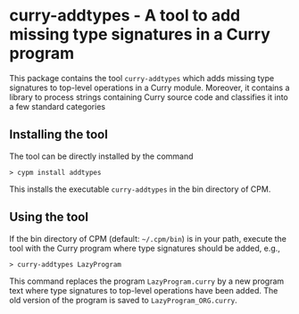 # curry-addtypes - A tool to add missing type signatures in a Curry program

This package contains the tool `curry-addtypes` which adds
missing type signatures to top-level operations in a Curry module.
Moreover, it contains a library to process strings containing
Curry source code and classifies it into a few standard categories

## Installing the tool

The tool can be directly installed by the command

    > cypm install addtypes

This installs the executable `curry-addtypes` in the bin directory of CPM.


## Using the tool

If the bin directory of CPM (default: `~/.cpm/bin`) is in your path,
execute the tool with the Curry program where type signatures should
be added, e.g.,

    > curry-addtypes LazyProgram

This command replaces the program `LazyProgram.curry` by a new
program text where type signatures to top-level operations
have been added. The old version of the program is saved
to `LazyProgram_ORG.curry`.
